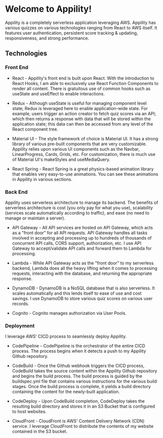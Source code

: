 # Welcome to Appility!

Appility is a completely serverless application leveraging AWS. Appility has various quizzes on various technologies ranging from React to AWS itself. It features user authentication, persistent score tracking & updating, responsiveness, and strong performance.

## Technologies

### Front End

-   React - Appility's front end is built upon React. With the introduction to React Hooks, I am able to exclusively use React Function Components to render all content. There is gratuitous use of common hooks such as useState and useEffect to enable interactions.

-   Redux - Although useState is useful for managing component level state; Redux is leveraged here to enable application-wide state. For example, users trigger an action creator to fetch quiz scores via an API; which then returns a response with data that will be stored within the application state; this data can then be accessed from any level of the React component tree.

-   Material UI - The style framework of choice is Material UI. It has a strong library of various pre-built components that are very customizable. Appility relies upon various UI components such as the Navbar, LinearProgress, Cards, Grids, etc. For customization, there is much use of Material UI's makeStyles and useMediaQuery.

-   React Spring - React Spring is a great physics-based animation library that enables very easy-to-use animations. You can see these animations in Appility in various sections.

### Back End

Appility uses serverless architecture to manage its backend. The benefits of serverless architecture is cost (you only pay for what you use), scalability (services scale automatically according to traffic), and ease (no need to manage or maintain a server).

-   API Gateway - All API services are hosted on API Gateway, which acts as a "front door" for all API requests. API Gateway handles all tasks involved in accepting and processing up to hundreds of thousands of concurrent API calls, CORS support, authorization, etc. I use API Gateway to accept/validate API calls and forward them to Lambda for processing.

-   Lambda - While API Gateway acts as the "front door" to my serverless backend, Lambda does all the heavy lifting when it comes to processing requests, interacting with the database, and returning the appropriate response.

-   DynamoDB - DynamoDB is a NoSQL database that is also serverless. It scales automatically and this lends itself to ease of use and cost savings. I use DynamoDB to store various quiz scores on various user records.

-   Cognito - Cognito manages authorization via User Pools.

### Deployment

I leverage AWS' CICD process to seamlessly deploy Appility.

-   CodePipeline - CodePipeline is the orchestrator of the entire CICD process. The process begins when it detects a push to my Appility Github repository.

-   CodeBuild - Once the Github webhook triggers the CICD process, CodeBuild takes the source content within the Appility Github repository and begins the build process. The build process is guided by the buildspec.yml file that contains various instructions for the various build stages. Once the build process is complete, it yields a build directory containing the content for the newly-built application.

-   CodeDeploy - Upon CodeBuild completion, CodeDeploy takes the resulting build directory and stores it in an S3 Bucket that is configured to host websites.

-   CloudFront - CloudFront is AWS' Content Delivery Network (CDN) service. I leverage CloudFront to distribute the contents of my website contained in the S3 bucket.
